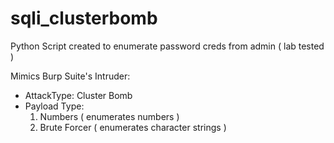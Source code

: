 # sqli_clusterbomb
Python Script created to enumerate password creds from admin ( lab tested ) 


Mimics Burp Suite's Intruder:
- AttackType: Cluster Bomb
- Payload Type:
  1. Numbers ( enumerates numbers )
  2. Brute Forcer ( enumerates character strings )

